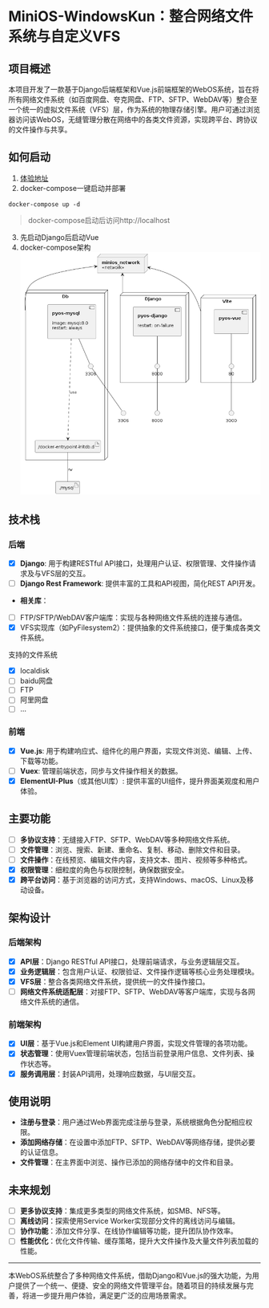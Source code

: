 # MiniOS-WindowsKun：整合网络文件系统与自定义VFS

## 项目概述

本项目开发了一款基于Django后端框架和Vue.js前端框架的WebOS系统，旨在将所有网络文件系统（如百度网盘、夸克网盘、FTP、SFTP、WebDAV等）整合至一个统一的虚拟文件系统（VFS）层，作为系统的物理存储引擎。用户可通过浏览器访问该WebOS，无缝管理分散在网络中的各类文件资源，实现跨平台、跨协议的文件操作与共享。

## 如何启动
1. [体验地址](https://win.lefthand.top)
2. docker-compose一键启动并部署
```shell
docker-compose up -d
```
> docker-compose启动后访问http://localhost

3. 先启动Django后启动Vue
4. docker-compose架构
![img.png](docker-compose.png)
## 技术栈

### 后端

- [x] **Django**: 用于构建RESTful API接口，处理用户认证、权限管理、文件操作请求及与VFS层的交互。
- [ ] **Django Rest Framework**: 提供丰富的工具和API视图，简化REST API开发。
- **相关库**：
- [ ] FTP/SFTP/WebDAV客户端库：实现与各种网络文件系统的连接与通信。
- [x] VFS实现库（如PyFilesystem2）：提供抽象的文件系统接口，便于集成各类文件系统。

支持的文件系统
- [x] localdisk
- [ ] baidu网盘
- [ ] FTP
- [ ] 阿里网盘
- [ ] ...
### 前端
- [x] **Vue.js**: 用于构建响应式、组件化的用户界面，实现文件浏览、编辑、上传、下载等功能。
- [ ] **Vuex**: 管理前端状态，同步与文件操作相关的数据。
- [x] **ElementUI-Plus**（或其他UI库）: 提供丰富的UI组件，提升界面美观度和用户体验。

## 主要功能

- [ ] **多协议支持**：无缝接入FTP、SFTP、WebDAV等多种网络文件系统。
- [ ] **文件管理**：浏览、搜索、新建、重命名、复制、移动、删除文件和目录。
- [ ] **文件操作**：在线预览、编辑文件内容，支持文本、图片、视频等多种格式。
- [x] **权限管理**：细粒度的角色与权限控制，确保数据安全。
- [x] **跨平台访问**：基于浏览器的访问方式，支持Windows、macOS、Linux及移动设备。

## 架构设计

### 后端架构

- [x] **API层**：Django RESTful API接口，处理前端请求，与业务逻辑层交互。
- [x] **业务逻辑层**：包含用户认证、权限验证、文件操作逻辑等核心业务处理模块。
- [x] **VFS层**：整合各类网络文件系统，提供统一的文件操作接口。
- [ ] **网络文件系统适配层**：对接FTP、SFTP、WebDAV等客户端库，实现与各网络文件系统的通信。

### 前端架构

- [x] **UI层**：基于Vue.js和Element UI构建用户界面，实现文件管理的各项功能。
- [x] **状态管理**：使用Vuex管理前端状态，包括当前登录用户信息、文件列表、操作状态等。
- [x] **服务调用层**：封装API调用，处理响应数据，与UI层交互。

## 使用说明

- **注册与登录**：用户通过Web界面完成注册与登录，系统根据角色分配相应权限。
- **添加网络存储**：在设置中添加FTP、SFTP、WebDAV等网络存储，提供必要的认证信息。
- **文件管理**：在主界面中浏览、操作已添加的网络存储中的文件和目录。

## 未来规划

- [ ] **更多协议支持**：集成更多类型的网络文件系统，如SMB、NFS等。
- [ ] **离线访问**：探索使用Service Worker实现部分文件的离线访问与编辑。
- [ ] **协作功能**：添加文件分享、在线协作编辑等功能，提升团队协作效率。
- [ ] **性能优化**：优化文件传输、缓存策略，提升大文件操作及大量文件列表加载的性能。

---

本WebOS系统整合了多种网络文件系统，借助Django和Vue.js的强大功能，为用户提供了一个统一、便捷、安全的网络文件管理平台。随着项目的持续发展与完善，将进一步提升用户体验，满足更广泛的应用场景需求。